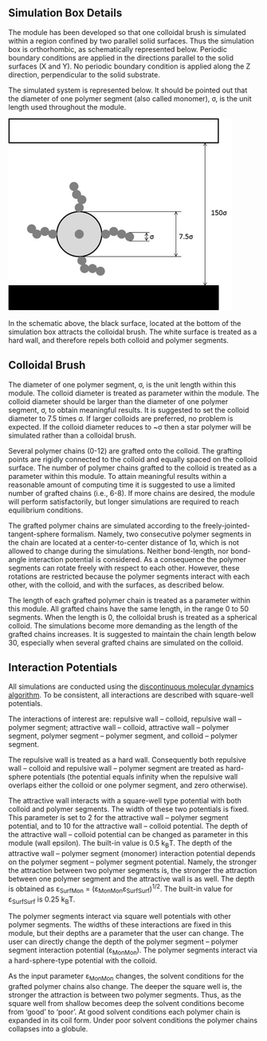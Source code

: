 


## Simulation Box Details 


The module has been developed so that one colloidal brush is simulated within a region confined by two parallel solid surfaces. Thus the simulation box is orthorhombic, as schematically represented below. Periodic boundary conditions are applied in the directions parallel to the solid surfaces (X and Y). No periodic boundary condition is applied along the Z direction, perpendicular to the solid substrate.

The simulated system is represented below. It should be pointed out that the diameter of one polymer segment (also called monomer), σ, is the unit length used throughout the module.


![](./Fig5.jpg)
 
In the schematic above, the black surface, located at the bottom of the simulation box attracts the colloidal brush. The white surface is treated as a hard wall, and therefore repels both colloid and polymer segments.


## Colloidal Brush 

The diameter of one polymer segment, σ, is the unit length within this module. The colloid diameter is treated as parameter within the module. The colloid diameter should be larger than the diameter of one polymer segment, σ, to obtain meaningful results. It is suggested to set the colloid diameter to 7.5 times σ. If larger colloids are preferred, no problem is expected. If the colloid diameter reduces to ~σ then a star polymer will be simulated rather than a colloidal brush.

Several polymer chains (0-12) are grafted onto the colloid. The grafting points are rigidly connected to the colloid and equally spaced on the colloid surface. The number of polymer chains grafted to the colloid is treated as a parameter within this module. To attain meaningful results within a reasonable amount of computing time it is suggested to use a limited number of grafted chains (i.e., 6-8). If more chains are desired, the module will perform satisfactorily, but longer simulations are required to reach equilibrium conditions.

The grafted polymer chains are simulated according to the freely-jointed-tangent-sphere formalism. Namely, two consecutive polymer segments in the chain are located at a center-to-center distance of 1σ, which is not allowed to change during the simulations. Neither bond-length, nor bond-angle interaction potential is considered. As a consequence the polymer segments can rotate freely with respect to each other. However, these rotations are restricted because the polymer segments interact with each other, with the colloid, and with the surfaces, as described below.

The length of each grafted polymer chain is treated as a parameter within this module. All grafted chains have the same length, in the range 0 to 50 segments. When the length is 0, the colloidal brush is treated as a spherical colloid. The simulations become more demanding as the length of the grafted chains increases. It is suggested to maintain the chain length below 30, especially when several grafted chains are simulated on the colloid.


## Interaction Potentials 

All simulations are conducted using the [discontinuous molecular dynamics algorithm](DMD). To be consistent, all interactions are described with square-well potentials.

The interactions of interest are: repulsive wall – colloid, repulsive wall – polymer segment; attractive wall – colloid, attractive wall – polymer segment, polymer segment – polymer segment, and colloid – polymer segment.

The repulsive wall is treated as a hard wall. Consequently both repulsive wall – colloid and repulsive wall – polymer segment are treated as hard-sphere potentials (the potential equals infinity when the repulsive wall overlaps either the colloid or one polymer segment, and zero otherwise).

The attractive wall interacts with a square-well type potential with both colloid and polymer segments. The width of these two potentials is fixed. This parameter is set to 2 for the attractive wall – polymer segment potential, and to 10 for the attractive wall – colloid potential.
The depth of the attractive wall – colloid potential can be changed as parameter in this module (wall epsilon). The built-in value is 0.5 k<sub>B</sub>T. The depth of the attractive wall – polymer segment (monomer) interaction potential depends on the polymer segment – polymer segment potential. Namely, the stronger the attraction between two polymer segments is, the stronger the attraction between one polymer segment and the attractive wall is as well. The depth is obtained as  &epsilon;<sub>SurfMon</sub> = (&epsilon;<sub>MonMon</sub>&epsilon;<sub>SurfSurf</sub>)<sup>1/2</sup>. The built-in value for &epsilon;<sub>SurfSurf</sub> is 0.25 k<sub>B</sub>T.

The polymer segments interact via square well potentials with other polymer segments. The widths of these interactions are fixed in this module, but their depths are a parameter that the user can change. The user can directly change the depth of the polymer segment – polymer segment interaction potential (ε<sub>MonMon</sub>).
The polymer segments interact via a hard-sphere-type potential with the colloid.

As the input parameter ε<sub>MonMon</sub> changes, the solvent conditions for the grafted polymer chains also change. The deeper the square well is, the stronger the attraction is between two polymer segments. Thus, as the square well from shallow becomes deep the solvent conditions become from ‘good’ to ‘poor’. At good solvent conditions each polymer chain is expanded in its coil form. Under poor solvent conditions the polymer chains collapses into a globule.